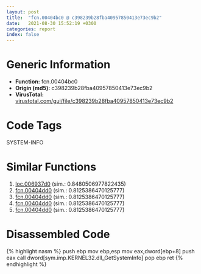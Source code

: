 ```yaml
---
layout: post
title:  "fcn.00404bc0 @ c398239b28fba40957850413e73ec9b2"
date:   2021-08-30 15:52:19 +0300
categories: report
index: false
---
```


# Generic Information
- **Function:** fcn.00404bc0
- **Origin (md5):** c398239b28fba40957850413e73ec9b2
- **VirusTotal:** [virustotal.com/gui/file/c398239b28fba40957850413e73ec9b2][virustotal_ref]

# Code Tags
<span class="tag" id="SYSTEM-INFO">SYSTEM-INFO</span>


# Similar Functions

1. [loc.006937d0][similar_1_ref] (sim.: 0.8480506977822435)
2. [fcn.00404dd0][similar_2_ref] (sim.: 0.8125386470125777)
3. [fcn.00404dd0][similar_3_ref] (sim.: 0.8125386470125777)
4. [fcn.00404dd0][similar_4_ref] (sim.: 0.8125386470125777)
5. [fcn.00404dd0][similar_5_ref] (sim.: 0.8125386470125777)


# Disassembled Code

{% highlight nasm %}
push ebp
mov ebp,esp
mov eax,dword[ebp+8]
push eax
call dword[sym.imp.KERNEL32.dll_GetSystemInfo]
pop ebp
ret 
{% endhighlight %}


[similar_1_ref]: /report/loc.006937d0@d65363c7c6c188277432c9e4251c44e5
[similar_2_ref]: /report/fcn.00404dd0@af7b97cbe46a9bbd53bd01a871bc3681
[similar_3_ref]: /report/fcn.00404dd0@694a7fc532cc7a886900e4b8a38ed692
[similar_4_ref]: /report/fcn.00404dd0@56cd87aa2339510296a6c2526bbc75b7
[similar_5_ref]: /report/fcn.00404dd0@c398239b28fba40957850413e73ec9b2
[virustotal_ref]: https://www.virustotal.com/gui/file/c398239b28fba40957850413e73ec9b2